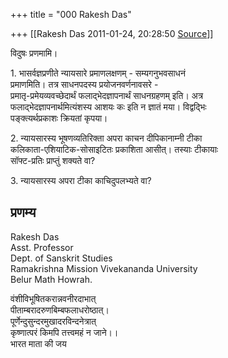 +++
title = "000 Rakesh Das"

+++
[[Rakesh Das	2011-01-24, 20:28:50 [Source](https://groups.google.com/g/bvparishat/c/4Wfdsp6OlXI)]]



विदुषः प्रणमामि।

1\. भासर्वज्ञप्रणीते न्यायसारे प्रमाणलक्षणम् - सम्यगनुभवसाधनं  
प्रमाणमिति। तत्र साधनपदस्य प्रयोजनवर्णनावसरे -  
प्रमातृ-प्रमेयव्यवच्छेदार्थं फलाद्भेदज्ञापनार्थं साधनग्रहणम् इति। अत्र  
फलाद्भेदज्ञापनार्थमित्यंशस्य आशयः कः इति न ज्ञातं मया। विद्वद्भिः  
पङ्क्त्यर्थप्रकाशः क्रियतां कृपया।

2\. न्यायसारस्य भूषणव्यतिरिक्ता अपरा काचन दीपिकानाम्नी टीका  
कलिकाता-एशियाटिक-सोसाइटितः प्रकाशिता आसीत्। तस्याः टीकायाः  
सॉफ्ट-प्रतिः प्राप्तुं शक्यते वा?

3\. न्यायसारस्य अपरा टीका काचिदुपलभ्यते वा?

प्रणम्य  
--  
Rakesh Das  
Asst. Professor  
Dept. of Sanskrit Studies  
Ramakrishna Mission Vivekananda University  
Belur Math Howrah.

वंशीविभूषितकरान्नवनीरदाभात्  
पीताम्बरादरुणबिम्बफलाधरोष्ठात्।  
पूर्णेन्दुसुन्दरमुखादरविन्दनेत्रात्  
कृष्णात्परं किमपि तत्त्वमहं न जाने।।  
भारत माता की जय  

